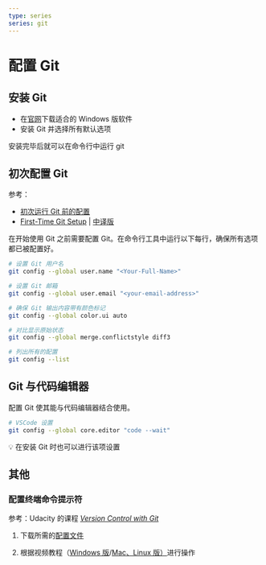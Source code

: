 ```yaml
---
type: series
series: git
---
```

# 配置 Git

## 安装 Git

* 在[官网](https://git-scm.com/downloads)下载适合的 Windows 版软件
* 安装 Git 并选择所有默认选项

安装完毕后就可以在命令行中运行 git

## 初次配置 Git

参考：

* [初次运行 Git 前的配置](https://gitee.com/help/articles/4107)
* [First-Time Git Setup](https://git-scm.com/book/en/v2/Getting-Started-First-Time-Git-Setup) | [中译版](https://git-scm.com/book/zh/v2/起步-初次运行-Git-前的配置)

在开始使用 Git 之前需要配置 Git。在命令行工具中运行以下每行，确保所有选项都已被配置好。

```bash
# 设置 Git 用户名
git config --global user.name "<Your-Full-Name>"

# 设置 Git 邮箱
git config --global user.email "<your-email-address>"

# 确保 Git 输出内容带有颜色标记
git config --global color.ui auto

# 对比显示原始状态
git config --global merge.conflictstyle diff3

# 列出所有的配置
git config --list
```

## Git 与代码编辑器

配置 Git 使其能与代码编辑器结合使用。

```bash
# VSCode 设置
git config --global core.editor "code --wait"
```

:bulb: 在安装 Git 时也可以进行该项设置

## 其他

### 配置终端命令提示符
参考：Udacity 的课程 *[Version Control with Git](https://www.udacity.com/course/version-control-with-git--ud123)*
1. 下载所需的[配置文件](http://video.udacity-data.com.s3.amazonaws.com/topher/2017/March/58d31ce3_ud123-udacity-terminal-config/ud123-udacity-terminal-config.zip)

2. 根据视频教程（[Windows 版](https://youtu.be/CCYjHfBk9hw)/[Mac、Linux 版）](https://youtu.be/h00n9QLfbqU)进行操作